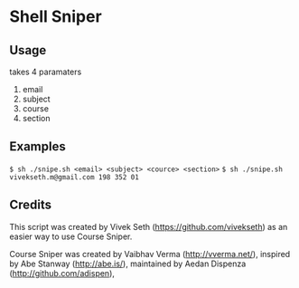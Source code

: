# Shell Sniper #

## Usage ##

takes 4 paramaters

1. email
2. subject
3. course
4. section

## Examples ##

`$ sh ./snipe.sh <email> <subject> <cource> <section>`
`$ sh ./snipe.sh vivekseth.m@gmail.com 198 352 01`

## Credits 

This script was created by Vivek Seth (https://github.com/vivekseth) as an 
easier way to use Course Sniper.

Course Sniper was created by Vaibhav Verma (http://vverma.net/), inspired by 
Abe Stanway (http://abe.is/), maintained by Aedan Dispenza (http://github.com/adispen), 